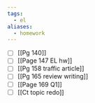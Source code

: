 ```yaml
---
tags:
  - el
aliases:
  - homework
---
```


- [ ] [[Pg 140]]
- [ ] [[Page 147 EL hw]]
- [ ] [[Pg 158 traffic article]]
- [ ] [[Pg 165 review writing]]
- [ ] [[Page 169 Q1]]
- [ ] [[Ct topic redo]]
